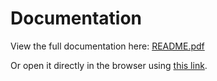 # Documentation

View the full documentation here: [README.pdf](./README.pdf)

Or open it directly in the browser using [this link](./README.pdf).
